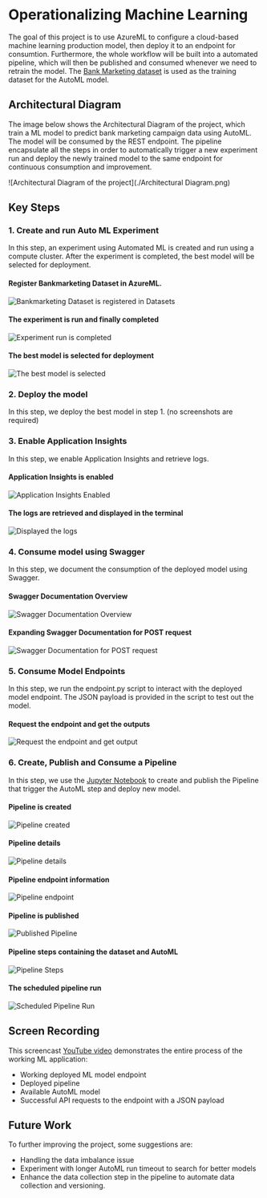 # Operationalizing Machine Learning

The goal of this project is to use AzureML to configure a cloud-based machine learning production model, then deploy it to an endpoint for consumtion. Furthermore, the whole workflow will be built into a automated pipeline, which will then be published and consumed whenever we need to retrain the model.
The [Bank Marketing dataset](https://automlsamplenotebookdata.blob.core.windows.net/automl-sample-notebook-data/bankmarketing_train.csv) is used as the training dataset for the AutoML model.

## Architectural Diagram

The image below shows the Architectural Diagram of the project, which train a ML model to predict bank marketing campaign data using AutoML. The model will be consumed by the REST endpoint. The pipeline encapsulate all the steps in order to automatically trigger a new experiment run and deploy the newly trained model to the same endpoint for continuous consumption and improvement.

![Architectural Diagram of the project](./Architectural Diagram.png)

## Key Steps
### 1. Create and run Auto ML Experiment
In this step, an experiment using Automated ML is created and run using a compute cluster. After the experiment is completed, the best model will be selected for deployment.

#### Register Bankmarketing Dataset in AzureML.
![Bankmarketing Dataset is registered in Datasets](./screenshots/step2_registered_dataset.png)

#### The experiment is run and finally completed
![Experiment run is completed](./screenshots/step2_experiment_completed.png)


#### The best model is selected for deployment
![The best model is selected](./screenshots/step2_best_model.png)

### 2. Deploy the model
In this step, we deploy the best model in step 1.
(no screenshots are required)

### 3. Enable Application Insights
In this step, we enable Application Insights and retrieve logs.

#### Application Insights is enabled
![Application Insights Enabled](./screenshots/step4_appinsights_enabled.png)


#### The logs are retrieved and displayed in the terminal
![Displayed the logs](./screenshots/step4_logs.png)

### 4. Consume model using Swagger

In this step, we document the consumption of the deployed model using Swagger.

#### Swagger Documentation Overview
![Swagger Documentation Overview](./screenshots/step5_swagger_api.png)

#### Expanding Swagger Documentation for POST request
![Swagger Documentation for POST request](./screenshots/step5_swagger_api_post.png)

### 5. Consume Model Endpoints
In this step, we run the endpoint.py script to interact with the deployed model endpoint. The JSON payload is provided in the script to test out the model.

#### Request the endpoint and get the outputs
![Request the endpoint and get output](./screenshots/step6_run_endpoint.png)

### 6. Create, Publish and Consume a Pipeline

In this step, we use the [Jupyter Notebook](./aml-pipelines-with-aml-step.ipynb) to create and publish the Pipeline that trigger the AutoML step and deploy new model.

#### Pipeline is created
![Pipeline created](./screenshots/step7_pipeline_created.png)

#### Pipeline details
![Pipeline details](./screenshots/step7_pipeline_details.png)

#### Pipeline endpoint information
![Pipeline endpoint](./screenshots/step7_pipeline_endpoint.png)

#### Pipeline is published
![Published Pipeline](./screenshots/step7_pipeline_published.png)

#### Pipeline steps containing the dataset and AutoML
![Pipeline Steps](./screenshots/step7_pipeline_steps_run.png)

#### The scheduled pipeline run
![Scheduled Pipeline Run](./screenshots/step7_pipeline_scheduled_run.png)

## Screen Recording
This screencast [YouTube video](https://www.youtube.com/watch?v=BbxIHmh-Qw0) demonstrates the entire process of the working ML application:
- Working deployed ML model endpoint
- Deployed pipeline
- Available AutoML model
- Successful API requests to the endpoint with a JSON payload

## Future Work

To further improving the project, some suggestions are:
- Handling the data imbalance issue
- Experiment with longer AutoML run timeout to search for better models
- Enhance the data collection step in the pipeline to automate data collection and versioning.
